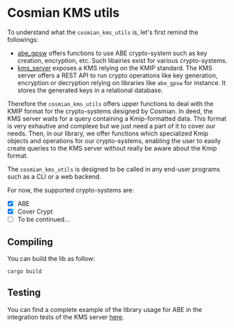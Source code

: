 # Cosmian KMS utils

To understand what the `cosmian_kms_utils` is, let's first remind the followings:

- [abe_gpsw](https://github.com/Cosmian/abe_gpsw) offers functions to use ABE crypto-system such as key creation, encryption, etc. Such libairies exist for various crypto-systems.
- [kms_server](http://gitlab.cosmian.com/core/kms/-/tree/main/server) exposes a KMS relying on the KMIP standard. The KMS server offers a REST API to run crypto operations like key generation, encryption or decryption relying on libraries like `abe_gpsw` for instance. It stores the generated keys in a relational database. 

Therefore the `cosmian_kms_utils` offers upper functions to deal with the KMIP format for the crypto-systems designed by Cosmian. In deed, the KMS server waits for a query containing a Kmip-formatted data. This format is very exhautive and complexe but we just need a part of it to cover our needs. Then, in our library, we offer functions which specialized Kmip objects and operations for our crypto-systems, enabling the user to easily create queries to the KMS server without really be aware about the Kmip format.  

The `cosmian_kms_utils` is designed to be called in any end-user programs such as a CLI or a web backend. 

For now, the supported crypto-systems are: 

- [x] ABE
- [x] Cover Crypt
- [ ] To be continued...

## Compiling

You can build the lib as follow:

```
cargo build
```

## Testing

You can find a complete example of the library usage for ABE in the integration tests of the KMS server [here](http://gitlab.cosmian.com/core/cosmian_server/-/blob/develop/microservices/kms/kms_server/src/kmip/tests/abe_tests/integration_tests.rs).
